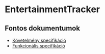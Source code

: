 # EntertainmentTracker
## Fontos dokumentumok
- [Követelmény specifikáció](kovspec.md)
- [Funkcionális specifikáció](funkspec.md)
